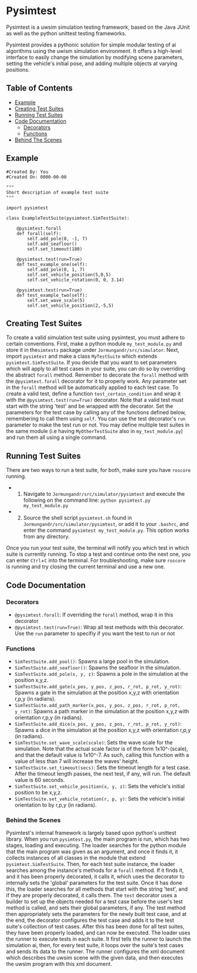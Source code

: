 
# Pysimtest
Pysimtest is a uwsim simulation testing framework, based on the Java JUnit as well as the python unittest testing frameworks.

Pysimtest provides a pythonic solution for simple modular testing of ai algorithms using the uwism simulation environment. It offers a high-level interface to easily change the simulation by modifying scene parameters, setting the vehicle's initial pose, and adding multiple objects at varying positions.

## Table of Contents
- [Example](#example)
- [Creating Test Suites](#creating-test-suites)
- [Running Test Suites](#running-test-suites)
- [Code Documentation](#code-documentation)
  - [Decorators](#decorators)
  - [Functions](#functions)
- [Behind The Scenes](#behind-the-scenes)


## Example
```
#Created By: You
#Created On: 0000-00-00

"""
Short description of example test suite
"""

import pysimtest

class ExampleTestSuite(pysimtest.SimTestSuite):

    @pysimtest.forall
    def forall(self):
        self.add_pole(0, -1, 7)
        self.add_seafloor()
        self.set_timeout(180)

    @pysimtest.test(run=True)
    def test_example_one(self):
        self.add_pole(0, 1, 7)
        self.set_vehicle_position(5,0,5)
        self.set_vehicle_rotation(0, 0, 3.14)

    @pysimtest.test(run=True)
    def test_example_two(self):
        self.set_wave_scale(5)
        self.set_vehicle_position(2,-5,5)

```

## Creating Test Suites
To create a valid simulation test suite using pysimtest, you must adhere to certain conventions. First, make a python module `my_test_module.py` and store it in the`simtests` package under `Jormungandr/src/simulator`. Next, import `pysimtest` and make a class `MyTestSuite` which extends `pysimtest.SimTestSuite`.  If you decide that you want to set parameters which will apply to all test cases in your suite, you can do so by overriding the abstract `forall` method. Remember to decorate the `forall` method with the `@pysimtest.forall` decorator for it to properly work.  Any parameter set in the `forall` method will be automatically applied to each test case.  To create a valid test, define a function `test_certain_condition` and wrap it with the `@pysimtest.test(run=True)` decorator. Note that a valid test must start with the string 'test' and be wrapped with the decorator.  Set the parameters for the test case by calling any of the functions defined below, remembering to call them using `self`. You can use the test decorator's `run` parameter to make the test run or not. You may define multiple test suites in the same module (i.e having `MyOtherTestSuite` also in `my_test_module.py`) and run them all using a single command.

## Running Test Suites
There are two ways to run a test suite, for both, make sure you have `roscore` running.
- 1.  Navigate to `Jormungandr/src/simulator/pysimtest` and execute the following on the command line: `python pysimtest.py my_test_module.py`
- 2. Source the shell script `pysimtest.sh` found in `Jormungandr/src/simulator/pysimtest`, or add it to your `.bashrc`, and enter the command `pysimtest my_test_module.py`. This option works from any directory.

Once you run your test suite, the terminal will notify you which test in which suite is currently running. To stop a test and continue onto the next one, you can enter `Ctrl`+`C` into the terminal. For troubleshooting, make sure `roscore` is running and try closing the current terminal and use a new one.

## Code Documentation

### Decorators
- `@pysimtest.forall`: If overriding the `forall` method, wrap it in this decorator
- `@pysimtest.test(run=True)`: Wrap all test methods with this decorator. Use the `run` parameter to specifiy if you want the test to run or not

### Functions
- `SimTestSuite.add_pool()`: Spawns a large pool in the simulation.
- `SimTestSuite.add_seafloor()`: Spawns the seafloor in the simulation.
- `SimTestSuite.add_pole(x, y, z)`: Spawns a pole in the simulation at the position x,y,z.
- `SimTestSuite.add_gate(x_pos, y_pos, z_pos, r_rot, p_rot, y_rot)`: Spawns a gate in the simulation at the position x,y,z with orientation r,p,y (in radians).
- `SimTestSuite.add_path_marker(x_pos, y_pos, z_pos, r_rot, p_rot, y_rot)`: Spawns a path marker in the simulation at the position x,y,z with orientation r,p,y (in radians).
- `SimTestSuite.add_dice(x_pos, y_pos, z_pos, r_rot, p_rot, y_rot)`: Spawns a dice in the simulation at the position x,y,z with orientation r,p,y (in radians).
- `SimTestSuite.set_wave_scale(scale)`: Sets the wave scale for the simulation. Note that the actual scale factor is of the form 1x10^-(scale), and that the default value is 1x10^-7. As such, calling this function with a value of less than 7 will increase the waves' height.
- `SimTestSuite.set_timeout(secs)`: Sets the timeout length for a test case.  After the timeout length passes, the next test, if any, will run. The default value is 60 seconds.
- `SimTestSuite.set_vehicle_position(x, y, z)`: Sets the vehicle's initial position to be x,y,z.
- `SimTestSuite.set_vehicle_rotation(r, p, y)`: Sets the vehicle's initial orientation to by r,p,y (in radians).

### Behind the Scenes
Pysimtest's internal framework is largely based upon python's unittest library. When you run `pysimtest.py`, the main program is run, which has two stages, loading and executing. The loader searches for the python module that the main program was given as an argument, and once it finds it, it collects instances of all classes in the module that extend `pysimtest.SimTestSuite`. Then, for each test suite instance, the loader searches among the instance's methods for a `forall` method. If it finds it, and it has been properly decorated, it calls it, which uses the decorator to internally sets the 'global' parameters for the test suite. Once it has done this, the loader searches for all methods that start with the string 'test', and if they are properly decorated, it calls them. The `test` decorator uses a builder to set up the objects needed for a test case before the user's test method is called, and sets their global parameters, if any.   The test method then appropriately sets the parameters for the newly built test case, and at the end, the decorator configures the test case and adds it to the test suite's collection of test cases. After this has been done for all test suites, they have been properly loaded, and can now be executed. The loader uses the runner to execute tests in each suite. It first tells the runner to launch the simulation ai, then, for every test suite, it loops over the suite's test cases and sends its data to the runner. The runner configures the xml document which describes the uwsim scene with the given data, and then executes the uwsim program with this xml document.  
